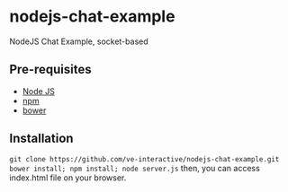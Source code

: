 # nodejs-chat-example
NodeJS Chat Example, socket-based

## Pre-requisites
* [Node JS](https://github.com/joyent/node/wiki/Installing-Node.js-via-package-manager)
* [npm](https://github.com/npm/npm#super-easy-install)
* [bower](https://www.npmjs.com/package/bower#install)

## Installation
``` git clone https://github.com/ve-interactive/nodejs-chat-example.git ```
``` bower install; npm install; node server.js ```
then, you can access index.html file on your browser.
